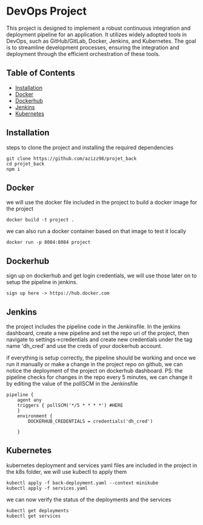 # DevOps Project

This project is designed to implement a robust continuous integration and deployment pipeline for an application. It utilizes widely adopted tools in DevOps, such as GitHub/GitLab, Docker, Jenkins, and Kubernetes. The goal is to streamline development processes, ensuring the integration and deployment through the efficient orchestration of these tools.

## Table of Contents

- [Installation](#Installation)
- [Docker](#Docker)
- [Dockerhub](#Dockerhub)
- [Jenkins](#Jenkins)
- [Kubernetes](#Kubernetes)

## Installation
steps to clone the project and installing the required dependencies 
```
git clone https://github.com/azizz98/projet_back
cd projet_back
npm i
```

## Docker
we will use the docker file included in the project to build a docker image for the project 
```
docker build -t project .
```
we can also run a docker container based on that image to test it locally
```
docker run -p 8084:8084 project
```

## Dockerhub
sign up on dockerhub and get login credentials, we will use those later on to setup the pipeline in jenkins.
```
sign up here -> https://hub.docker.com
```

## Jenkins
the project includes the pipeline code in the Jenkinsfile. In the jenkins dashboard, create a new pipeline and set the repo uri of the project, then navigate to settings->credentials and create new credentials under the tag name 'dh_cred' and use the creds of your dockerhub account. 

if everything is setup correctly, the pipeline should be working and once we run it manually or make a change in the project repo on github, we can notice the deployment of the project on dockerhub dashboard.
PS: the pipeline checks for changes in the repo every 5 minutes, we can change it by editing the value of the pollSCM in the Jenkinsfile
```
pipeline {
    agent any
    triggers { pollSCM('*/5 * * * *') #HERE
    }
    environment {
        DOCKERHUB_CREDENTIALS = credentials('dh_cred')

    }
```

## Kubernetes
kubernetes deployment and services yaml files are included in the project in the k8s folder, we will use kubectl to apply them
```
kubectl apply -f back-deployment.yaml --context minikube
kubectl apply -f services.yaml
```
we can now verify the status of the deployments and the services
```
kubectl get deployments
kubectl get services
```

